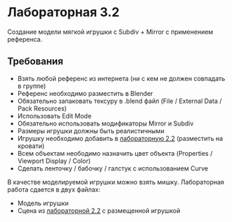 # Лабораторная 3.2

Создание модели мягкой игрушки с Subdiv + Mirror с применением референса.

## Требования

* Взять любой референс из интернета (ни с кем не должен совпадать в группе)
* Референс необходимо разместить в Blender
* Обязательно запаковать тексуру в .blend файл (File / External Data / Pack Resources)
* Использовать Edit Mode
* Обязательно использовать модификаторы Mirror и Subdiv
* Размеры игрушки должны быть реалистичными
* Игрушку необходимо добавить в [лабораторную 2.2](lab2-2.md) (разместить на кровати)
* Всем объектам неободимо назначить цвет объекта (Properties / Viewport Display / Color)
* Сделать ленточку / бабочку / галстук с использованием Curve

В качестве моделируемой игрушки можно взять мишку. Лабораторная работа сдается в двух файлах:

* Модель игрушки
* Сцена из [лабораторной 2.2](lab2-2.md) с размещенной игрушкой
